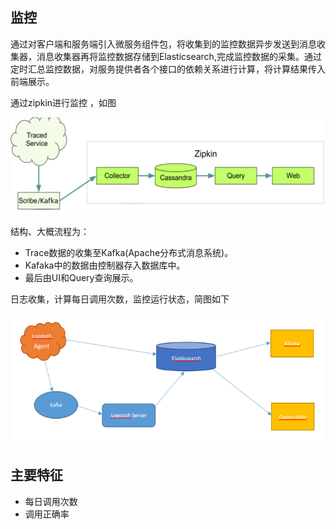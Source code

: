 ## 监控


通过对客户端和服务端引入微服务组件包，将收集到的监控数据异步发送到消息收集器，消息收集器再将监控数据存储到Elasticsearch,完成监控数据的采集。通过定时汇总监控数据，对服务提供者各个接口的依赖关系进行计算，将计算结果传入前端展示。


通过zipkin进行监控 ，如图

![](image/monitor.png)


结构、大概流程为：

- Trace数据的收集至Kafka(Apache分布式消息系统)。
- Kafaka中的数据由控制器存入数据库中。
- 最后由UI和Query查询展示。


日志收集，计算每日调用次数，监控运行状态，简图如下

![](image/call.png)


## 主要特征
- 每日调用次数
- 调用正确率
